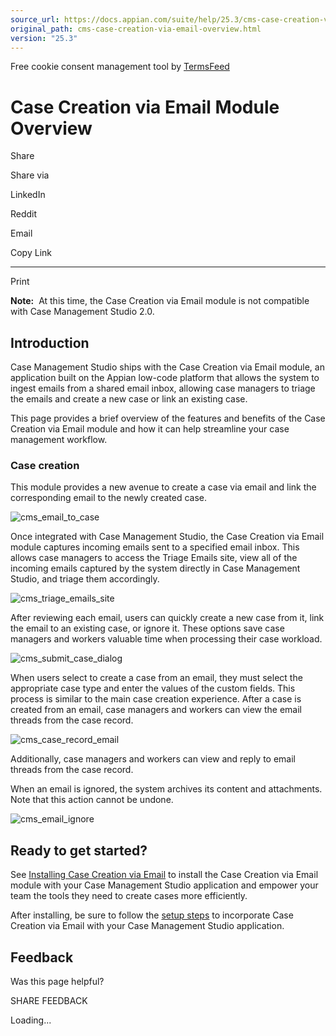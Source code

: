 ```yaml
---
source_url: https://docs.appian.com/suite/help/25.3/cms-case-creation-via-email-overview.html
original_path: cms-case-creation-via-email-overview.html
version: "25.3"
---
```


Free cookie consent management tool by [TermsFeed](https://www.termsfeed.com/)

# Case Creation via Email Module Overview

Share

Share via

LinkedIn

Reddit

Email

Copy Link

* * *

Print

**Note:**  At this time, the Case Creation via Email module is not compatible with Case Management Studio 2.0.

## Introduction

Case Management Studio ships with the Case Creation via Email module, an application built on the Appian low-code platform that allows the system to ingest emails from a shared email inbox, allowing case managers to triage the emails and create a new case or link an existing case.

This page provides a brief overview of the features and benefits of the Case Creation via Email module and how it can help streamline your case management workflow.

### Case creation

This module provides a new avenue to create a case via email and link the corresponding email to the newly created case.

![cms_email_to_case](images/cms_email_to_case.png)

Once integrated with Case Management Studio, the Case Creation via Email module captures incoming emails sent to a specified email inbox. This allows case managers to access the Triage Emails site, view all of the incoming emails captured by the system directly in Case Management Studio, and triage them accordingly.

![cms_triage_emails_site](images/cms_triage_emails_site.png)

After reviewing each email, users can quickly create a new case from it, link the email to an existing case, or ignore it. These options save case managers and workers valuable time when processing their case workload.

![cms_submit_case_dialog](images/cms_submit_case_dialog.png)

When users select to create a case from an email, they must select the appropriate case type and enter the values of the custom fields. This process is similar to the main case creation experience. After a case is created from an email, case managers and workers can view the email threads from the case record.

![cms_case_record_email](images/cms_case_record_email.png)

Additionally, case managers and workers can view and reply to email threads from the case record.

When an email is ignored, the system archives its content and attachments. Note that this action cannot be undone.

![cms_email_ignore](images/cms_email_ignore.png)

## Ready to get started?

See [Installing Case Creation via Email](install-case-creation-via-email.html) to install the Case Creation via Email module with your Case Management Studio application and empower your team the tools they need to create cases more efficiently.

After installing, be sure to follow the [setup steps](setup-case-creation-via-email.html) to incorporate Case Creation via Email with your Case Management Studio application.

## Feedback

Was this page helpful?

SHARE FEEDBACK

Loading...